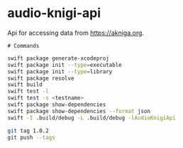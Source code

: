 # audio-knigi-api

Api for accessing data from https://akniga.org.

    # Commands
    
```sh
swift package generate-xcodeproj
swift package init --type=executable
swift package init --type=library
swift package resolve
swift build
swift test -l
swift test -s <testname>
swift package show-dependencies
swift package show-dependencies --format json
swift -I .build/debug -L .build/debug -lAudioKnigiApi
```

```bash
git tag 1.0.2
git push --tags
```

  